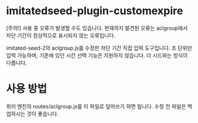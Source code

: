 # imitatedseed-plugin-customexpire
[주의!] 사용 중 오류가 발생할 수도 있습니다. 현재까지 발견된 오류는 aclgroup에서 차단 기간이 정상적으로 표시되지 않는 오류입니다.

imitated-seed-2의 aclgroup.js를 수정한 차단 기간 직접 입력 도구입니다. 초 단위만 입력 가능하며, 기존에 있던 시간 선택 기능은 지원하지 않습니다. 더 시드와는 방식이 다릅니다.
# 사용 방법
위키 엔진의 routes/aclgroup.js를 이 파일로 덮어쓰기 하면 됩니다. 수정 전 파일은 백업하시는 것이 좋습니다.
